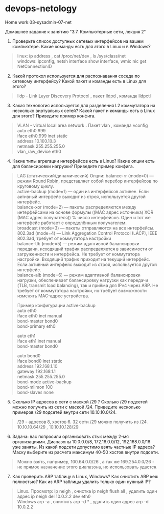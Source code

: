 # devops-netology
Home work 03-sysadmin-07-net

Домашнее задание к занятию "3.7. Компьютерные сети, лекция 2"
1. Проверьте список доступных сетевых интерфейсов на вашем компьютере. Какие команды есть для этого в Linux и в Windows?
> linux: ip address , cat /proc/net/dev , ls /sys/class/net   
> windows: ipconfig, netsh interface show interface,  wmic nic get NetConnectionID
> 
2. Какой протокол используется для распознавания соседа по сетевому интерфейсу? Какой пакет и команды есть в Linux для этого?
> lldp - Link Layer Discovery Protocol , пакет lldpd , команда lldpctl
3. Какая технология используется для разделения L2 коммутатора на несколько виртуальных сетей? Какой пакет и команды есть в Linux для этого? Приведите пример конфига.
> VLAN - virtual local area network . Пакет vlan , команда vconfig  
> auto eth0.999  
> iface eth0.999 inet static  
>        address 10.100.10.3  
>        netmask 255.255.255.0  
>        vlan_raw_device eth0  

4. Какие типы агрегации интерфейсов есть в Linux? Какие опции есть для балансировки нагрузки? Приведите пример конфига.  
> LAG (статический/динамический)
> Опции:
> balance-rr (mode=0) — режим Round Robin, представляет собой перебор интерфейсов по круговому циклу.  
> active-backup (mode=1) — один из интерфейсов активен. Если активный интерфейс выходит из строя, используется другой интерфейс.  
>  balance-xor (mode=2) — пакеты распределяются между интерфейсами на основе формулы ((MAC адрес источника) XOR (MAC адрес получателя)) % число интерфейсов. Один и тот же интерфейс работает с определённым получателем.  
> broadcast (mode=3) — пакеты отправляются на все интерфейсы.  
> 802.3ad (mode=4) — Link Aggregation Control Protocol (LACP), IEEE 802.3ad, требует от коммутатора настройки  
> balance-tlb (mode=5) — режим адаптивной балансировки передачи, исходящий трафик распределяется в зависимости от загруженности и интерфейса. Не требует от коммутатора настройки. Входящий трафик приходит на текущий интерфейс. Если активный интерфейс выходит из строя, используется другой интерфейс.  
> balance-alb (mode=6) — режим адаптивной балансировки нагрузки, обеспечивает балансировку нагрузки как передачи (TLB, transmit load balancing), так и приёма для IPv4 через ARP. Не требует от коммутатора настройки, но требует возможности изменять MAC-адрес устройства.    
>  
> Пример конфигурации active-backup    
>  auto eth0  
> iface eth0 inet manual    
>    bond-master bond0  
>    bond-primary eth0    
>
> auto eth1  
> iface eth1 inet manual  
>    bond-master bond0  
> 
> auto bond0  
> iface bond0 inet static  
>    address 192.168.1.10  
>    gateway 192.168.1.1  
>    netmask 255.255.255.0  
>    bond-mode active-backup  
>    bond-miimon 100  
>    bond-slaves none  

5. Сколько IP адресов в сети с маской /29 ? Сколько /29 подсетей можно получить из сети с маской /24. Приведите несколько примеров /29 подсетей внутри сети 10.10.10.0/24.  
> /29 - адресов 8, хостов 6. 32 сети /29 можно получить из /24.    
> 10.10.10.64/29 , 10.10.10.128/29  
6. Задача: вас попросили организовать стык между 2-мя организациями. Диапазоны 10.0.0.0/8, 172.16.0.0/12, 192.168.0.0/16 уже заняты. Из какой подсети допустимо взять частные IP адреса? Маску выберите из расчета максимум 40-50 хостов внутри подсети.  
> Можно взять, например, 100.64.0.0/26 , а так же 169.254.0.0/26 - не прямое назначение этого диапазона, но использовать удастся.  
7. Как проверить ARP таблицу в Linux, Windows? Как очистить ARP кеш полностью? Как из ARP таблицы удалить только один нужный IP?  
> Linux. Просмотр: ip neigh , очистка ip neigh flush all ,  удалить один адрес ip neigh del 10.0.2.2 dev eth0  
> Windows arp -a , очистить arp -d * , удалить один адрес  arp -d 10.0.2.2  